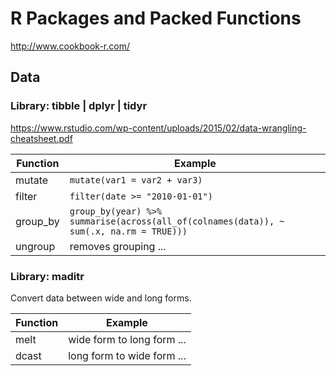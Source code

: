 # R Packages and Packed Functions
http://www.cookbook-r.com/

## Data

### **Library: tibble | dplyr | tidyr**
https://www.rstudio.com/wp-content/uploads/2015/02/data-wrangling-cheatsheet.pdf

| Function | Example |
| ---- | ---- |
| mutate | `mutate(var1 = var2 + var3)` |
| filter | `filter(date >= "2010-01-01")` |
| group_by | `group_by(year) %>% summarise(across(all_of(colnames(data)), ~ sum(.x, na.rm = TRUE)))` |
| ungroup | removes grouping ... |

### **Library: maditr**
Convert data between wide and long forms.

| Function | Example |
| ---- | ---- |
| melt | wide form to long form ... |
| dcast | long form to wide form ... |
